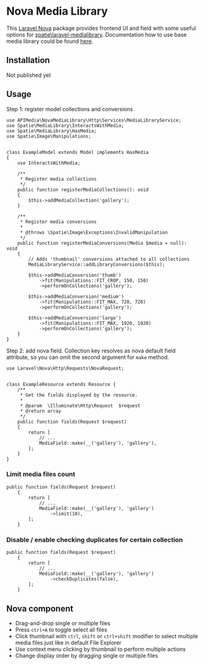 # Nova Media Library

This [Laravel Nova](https://nova.laravel.com/) package provides frontend UI and field with some useful options for [spatie\laravel-medialibrary](https://spatie.be/docs/laravel-medialibrary/v9/introduction). Documentation how to use base media library could be found [here](https://spatie.be/docs/laravel-medialibrary/v9/introduction). 

## Installation
Not published yet

## Usage

Step 1: register model collections and conversions
```
use APIMedia\NovaMediaLibrary\Http\Services\MediaLibraryService;
use Spatie\MediaLibrary\InteractsWithMedia;
use Spatie\MediaLibrary\HasMedia;
use Spatie\Image\Manipulations;


class ExampleModel extends Model implements HasMedia
{
    use InteractsWithMedia;
    
    /**
     * Register media collections
     */
    public function registerMediaCollections(): void
    {
        $this->addMediaCollection('gallery');
    }

    /**
     * Register media conversions
     * 
     * @throws \Spatie\Image\Exceptions\InvalidManipulation
     */
    public function registerMediaConversions(Media $media = null): void
    {
        // Adds 'thumbnail' conversions attached to all collections
        MediaLibraryService::addLibraryConversions($this);

        $this->addMediaConversion('thumb')
            ->fit(Manipulations::FIT_CROP, 150, 150)
            ->performOnCollections('gallery');

        $this->addMediaConversion('medium')
            ->fit(Manipulations::FIT_MAX, 720, 720)
            ->performOnCollections('gallery');

        $this->addMediaConversion('large')
            ->fit(Manipulations::FIT_MAX, 1920, 1920)
            ->performOnCollections('gallery');
    }
}
```

Step 2: add nova field. Collection key resolves as nova default field attribute, so you can omit the second argument for `make` method.

```
use Laravel\Nova\Http\Requests\NovaRequest;


class ExampleResource extends Resource {
    /**
     * Get the fields displayed by the resource.
     *
     * @param  \Illuminate\Http\Request  $request
     * @return array
     */
    public function fields(Request $request)
    {
        return [
            // ... 
            MediaField::make(__('gallery'), 'gallery'),
        ];
    }
}
```

### Limit media files count

```
public function fields(Request $request)
    {
        return [
            // ... 
            MediaField::make(__('gallery'), 'gallery')
                ->limit(10),
        ];
    }
```

### Disable / enable checking duplicates for certain collection

```
public function fields(Request $request)
    {
        return [
            // ... 
            MediaField::make(__('gallery'), 'gallery')
                ->checkDuplicates(false),
        ];
    }
```


## Nova component  

- Drag-and-drop single or multiple files
- Press `ctrl+A` to toggle select all files
- Click thumbnail with `ctrl`, `shift` or `ctrl+shift` modifier to select multiple media files just like in default File Explorer
- Use context menu clicking by thumbnail to perform multiple actions
- Change display order by dragging single or multiple files
